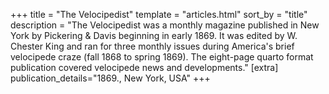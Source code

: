 +++
title = "The Velocipedist"
template = "articles.html"
sort_by = "title"
description = "The Velocipedist was a monthly magazine published in New York by Pickering & Davis beginning in early 1869. It was edited by W. Chester King and ran for three monthly issues during America's brief velocipede craze (fall 1868 to spring 1869). The eight-page quarto format publication covered velocipede news and developments."
[extra]
publication_details="1869., New York, USA"
+++